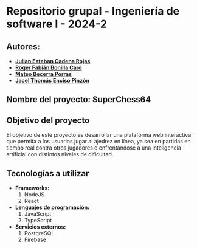 # Repositorio grupal - Ingeniería de software I - 2024-2
## Autores:
- [**Julian Esteban Cadena Rojas**](https://www.github.com/jcadenar)
- [**Roger Fabián Bonilla Caro**](https://github.com/RoierOc)
- [**Mateo Becerra Porras**](https://github.com/mabecerrap)
- [**Jacel Thomás Enciso Pinzón**](https://github.com/slendrac123)
## Nombre del proyecto: **SuperChess64**
## Objetivo del proyecto
El objetivo de este proyecto es desarrollar una plataforma web interactiva que permita a los usuarios jugar al ajedrez en línea, ya sea en partidas en tiempo real contra otros jugadores o enfrentándose a una inteligencia artificial con distintos niveles de dificultad.
## Tecnologías a utilizar
- **Frameworks:**
    1. NodeJS
    2. React
- **Lenguajes de programación:**
    1. JavaScript
    2. TypeScript
- **Servicios externos:**
    1. PostgreSQL
    2. Firebase
